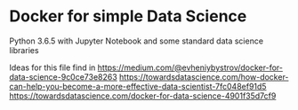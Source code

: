 # Docker for simple Data Science

Python 3.6.5 with Jupyter Notebook and some standard data science libraries

Ideas for this file find in
https://medium.com/@evheniybystrov/docker-for-data-science-9c0ce73e8263
https://towardsdatascience.com/how-docker-can-help-you-become-a-more-effective-data-scientist-7fc048ef91d5
https://towardsdatascience.com/docker-for-data-science-4901f35d7cf9
